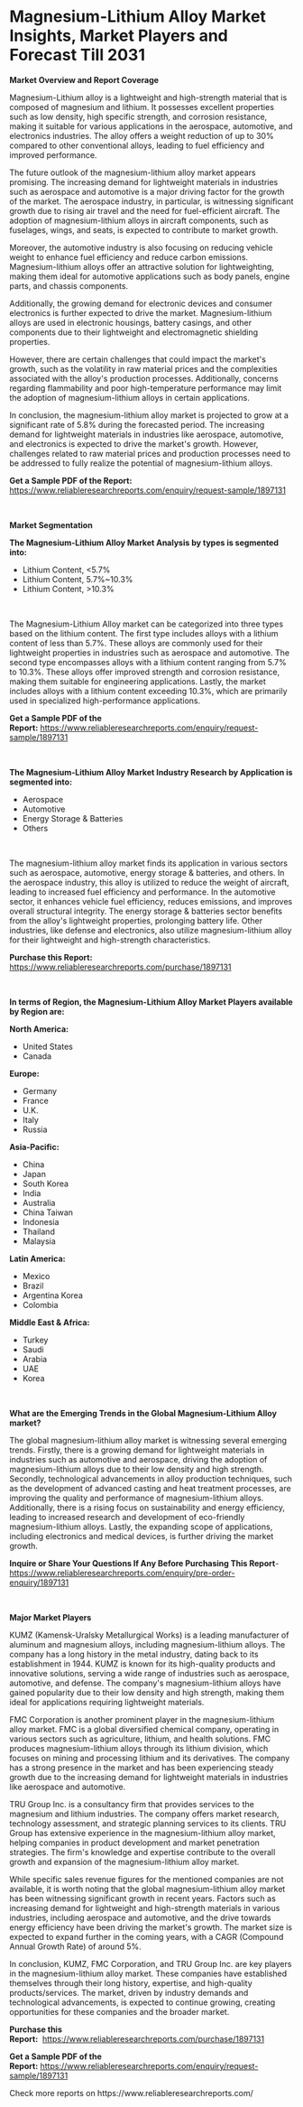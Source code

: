 <p><h1>Magnesium-Lithium Alloy Market Insights, Market Players and Forecast Till 2031</h1></p><p><strong>Market Overview and Report Coverage</strong></p>
<p><p>Magnesium-Lithium alloy is a lightweight and high-strength material that is composed of magnesium and lithium. It possesses excellent properties such as low density, high specific strength, and corrosion resistance, making it suitable for various applications in the aerospace, automotive, and electronics industries. The alloy offers a weight reduction of up to 30% compared to other conventional alloys, leading to fuel efficiency and improved performance.</p><p>The future outlook of the magnesium-lithium alloy market appears promising. The increasing demand for lightweight materials in industries such as aerospace and automotive is a major driving factor for the growth of the market. The aerospace industry, in particular, is witnessing significant growth due to rising air travel and the need for fuel-efficient aircraft. The adoption of magnesium-lithium alloys in aircraft components, such as fuselages, wings, and seats, is expected to contribute to market growth.</p><p>Moreover, the automotive industry is also focusing on reducing vehicle weight to enhance fuel efficiency and reduce carbon emissions. Magnesium-lithium alloys offer an attractive solution for lightweighting, making them ideal for automotive applications such as body panels, engine parts, and chassis components.</p><p>Additionally, the growing demand for electronic devices and consumer electronics is further expected to drive the market. Magnesium-lithium alloys are used in electronic housings, battery casings, and other components due to their lightweight and electromagnetic shielding properties.</p><p>However, there are certain challenges that could impact the market's growth, such as the volatility in raw material prices and the complexities associated with the alloy's production processes. Additionally, concerns regarding flammability and poor high-temperature performance may limit the adoption of magnesium-lithium alloys in certain applications.</p><p>In conclusion, the magnesium-lithium alloy market is projected to grow at a significant rate of 5.8% during the forecasted period. The increasing demand for lightweight materials in industries like aerospace, automotive, and electronics is expected to drive the market's growth. However, challenges related to raw material prices and production processes need to be addressed to fully realize the potential of magnesium-lithium alloys.</p></p>
<p><strong>Get a Sample PDF of the Report:</strong> <a href="https://www.reliableresearchreports.com/enquiry/request-sample/1897131">https://www.reliableresearchreports.com/enquiry/request-sample/1897131</a></p>
<p>&nbsp;</p>
<p><strong>Market Segmentation</strong></p>
<p><strong>The Magnesium-Lithium Alloy Market Analysis by types is segmented into:</strong></p>
<p><ul><li>Lithium Content, <5.7%</li><li>Lithium Content, 5.7%~10.3%</li><li>Lithium Content, >10.3%</li></ul></p>
<p>&nbsp;</p>
<p><p>The Magnesium-Lithium Alloy market can be categorized into three types based on the lithium content. The first type includes alloys with a lithium content of less than 5.7%. These alloys are commonly used for their lightweight properties in industries such as aerospace and automotive. The second type encompasses alloys with a lithium content ranging from 5.7% to 10.3%. These alloys offer improved strength and corrosion resistance, making them suitable for engineering applications. Lastly, the market includes alloys with a lithium content exceeding 10.3%, which are primarily used in specialized high-performance applications.</p></p>
<p><strong>Get a Sample PDF of the Report:</strong>&nbsp;<a href="https://www.reliableresearchreports.com/enquiry/request-sample/1897131">https://www.reliableresearchreports.com/enquiry/request-sample/1897131</a></p>
<p>&nbsp;</p>
<p><strong>The Magnesium-Lithium Alloy Market Industry Research by Application is segmented into:</strong></p>
<p><ul><li>Aerospace</li><li>Automotive</li><li>Energy Storage & Batteries</li><li>Others</li></ul></p>
<p>&nbsp;</p>
<p><p>The magnesium-lithium alloy market finds its application in various sectors such as aerospace, automotive, energy storage & batteries, and others. In the aerospace industry, this alloy is utilized to reduce the weight of aircraft, leading to increased fuel efficiency and performance. In the automotive sector, it enhances vehicle fuel efficiency, reduces emissions, and improves overall structural integrity. The energy storage & batteries sector benefits from the alloy's lightweight properties, prolonging battery life. Other industries, like defense and electronics, also utilize magnesium-lithium alloy for their lightweight and high-strength characteristics.</p></p>
<p><strong>Purchase this Report:</strong>&nbsp; <a href="https://www.reliableresearchreports.com/purchase/1897131">https://www.reliableresearchreports.com/purchase/1897131</a></p>
<p>&nbsp;</p>
<p><strong>In terms of Region, the Magnesium-Lithium Alloy Market Players available by Region are:</strong></p>
<p>
    <p> <strong> North America: </strong>
        <ul>
            <li>United States</li>
            <li>Canada</li>
        </ul>
        </p> 
    <p> <strong> Europe: </strong>
        <ul>
            <li>Germany</li>
            <li>France</li>
            <li>U.K.</li>
            <li>Italy</li>
            <li>Russia</li>
        </ul>
        </p> 
    <p> <strong> Asia-Pacific: </strong>
        <ul>
            <li>China</li>
            <li>Japan</li>
            <li>South Korea</li>
            <li>India</li>
            <li>Australia</li>
            <li>China Taiwan</li>
            <li>Indonesia</li>
            <li>Thailand</li>
            <li>Malaysia</li>
        </ul>
        </p> 
    <p> <strong> Latin America: </strong>
        <ul>
            <li>Mexico</li>
            <li>Brazil</li>
            <li>Argentina Korea</li>
            <li>Colombia</li>
        </ul>
        </p> 
    <p> <strong> Middle East & Africa: </strong>
        <ul>
            <li>Turkey</li>
            <li>Saudi</li>
            <li>Arabia</li>
            <li>UAE</li>
            <li>Korea</li>
        </ul>
    </p>
    </p>
<p>&nbsp;</p>
<p><strong>What are the Emerging Trends in the Global Magnesium-Lithium Alloy market?</strong></p>
<p><p>The global magnesium-lithium alloy market is witnessing several emerging trends. Firstly, there is a growing demand for lightweight materials in industries such as automotive and aerospace, driving the adoption of magnesium-lithium alloys due to their low density and high strength. Secondly, technological advancements in alloy production techniques, such as the development of advanced casting and heat treatment processes, are improving the quality and performance of magnesium-lithium alloys. Additionally, there is a rising focus on sustainability and energy efficiency, leading to increased research and development of eco-friendly magnesium-lithium alloys. Lastly, the expanding scope of applications, including electronics and medical devices, is further driving the market growth.</p></p>
<p><strong>Inquire or Share Your Questions If Any Before Purchasing This Report</strong>- <a href="https://www.reliableresearchreports.com/enquiry/pre-order-enquiry/1897131">https://www.reliableresearchreports.com/enquiry/pre-order-enquiry/1897131</a></p>
<p>&nbsp;</p>
<p><strong>Major Market Players</strong></p>
<p><p>KUMZ (Kamensk-Uralsky Metallurgical Works) is a leading manufacturer of aluminum and magnesium alloys, including magnesium-lithium alloys. The company has a long history in the metal industry, dating back to its establishment in 1944. KUMZ is known for its high-quality products and innovative solutions, serving a wide range of industries such as aerospace, automotive, and defense. The company's magnesium-lithium alloys have gained popularity due to their low density and high strength, making them ideal for applications requiring lightweight materials.</p><p>FMC Corporation is another prominent player in the magnesium-lithium alloy market. FMC is a global diversified chemical company, operating in various sectors such as agriculture, lithium, and health solutions. FMC produces magnesium-lithium alloys through its lithium division, which focuses on mining and processing lithium and its derivatives. The company has a strong presence in the market and has been experiencing steady growth due to the increasing demand for lightweight materials in industries like aerospace and automotive.</p><p>TRU Group Inc. is a consultancy firm that provides services to the magnesium and lithium industries. The company offers market research, technology assessment, and strategic planning services to its clients. TRU Group has extensive experience in the magnesium-lithium alloy market, helping companies in product development and market penetration strategies. The firm's knowledge and expertise contribute to the overall growth and expansion of the magnesium-lithium alloy market.</p><p>While specific sales revenue figures for the mentioned companies are not available, it is worth noting that the global magnesium-lithium alloy market has been witnessing significant growth in recent years. Factors such as increasing demand for lightweight and high-strength materials in various industries, including aerospace and automotive, and the drive towards energy efficiency have been driving the market's growth. The market size is expected to expand further in the coming years, with a CAGR (Compound Annual Growth Rate) of around 5%.</p><p>In conclusion, KUMZ, FMC Corporation, and TRU Group Inc. are key players in the magnesium-lithium alloy market. These companies have established themselves through their long history, expertise, and high-quality products/services. The market, driven by industry demands and technological advancements, is expected to continue growing, creating opportunities for these companies and the broader market.</p></p>
<p><strong>Purchase this Report:</strong>&nbsp;&nbsp;<a href="https://www.reliableresearchreports.com/purchase/1897131">https://www.reliableresearchreports.com/purchase/1897131</a></p>
<p></p>
<p><strong>Get a Sample PDF of the Report:</strong>&nbsp;<a href="https://www.reliableresearchreports.com/enquiry/request-sample/1897131">https://www.reliableresearchreports.com/enquiry/request-sample/1897131</a></p>
<p>Check more reports on https://www.reliableresearchreports.com/</p>